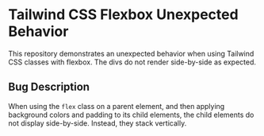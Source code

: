 # Tailwind CSS Flexbox Unexpected Behavior
This repository demonstrates an unexpected behavior when using Tailwind CSS classes with flexbox. The divs do not render side-by-side as expected.

## Bug Description
When using the `flex` class on a parent element, and then applying background colors and padding to its child elements, the child elements do not display side-by-side. Instead, they stack vertically.
